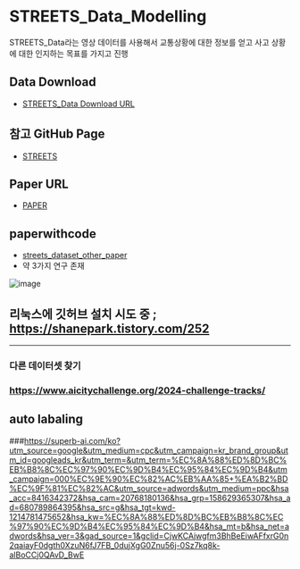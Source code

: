 # STREETS_Data_Modelling
STREETS_Data라는 영상 데이터를 사용해서 교통상황에 대한 정보를 얻고 사고 상황에 대한 인지하는 목표를 가지고 진행

## Data Download 

* [STREETS_Data Download URL](https://databank.illinois.edu/datasets/IDB-3671567)



## 참고 GitHub Page

*  [STREETS](https://github.com/corey-snyder/STREETS)


## Paper URL

* [PAPER](https://papers.nips.cc/paper_files/paper/2019/hash/ee389847678a3a9d1ce9e4ca69200d06-Abstract.html)

## paperwithcode

* [streets_dataset_other_paper](https://paperswithcode.com/dataset/streets)
* 약 3가지 연구 존재 

![image](https://github.com/user-attachments/assets/023bc3a2-928b-4008-9f91-9418e06fee68)




## 리눅스에 깃허브 설치 시도 중 ; https://shanepark.tistory.com/252
--------


### 다른 데이터셋 찾기

### https://www.aicitychallenge.org/2024-challenge-tracks/

## auto labaling

###https://superb-ai.com/ko?utm_source=google&utm_medium=cpc&utm_campaign=kr_brand_group&utm_id=googleads_kr&utm_term=&utm_term=%EC%8A%88%ED%8D%BC%EB%B8%8C%EC%97%90%EC%9D%B4%EC%95%84%EC%9D%B4&utm_campaign=000%EC%9E%90%EC%82%AC%EB%AA%85+%EA%B2%BD%EC%9F%81%EC%82%AC&utm_source=adwords&utm_medium=ppc&hsa_acc=8416342372&hsa_cam=20768180136&hsa_grp=158629365307&hsa_ad=680789864395&hsa_src=g&hsa_tgt=kwd-1214781475652&hsa_kw=%EC%8A%88%ED%8D%BC%EB%B8%8C%EC%97%90%EC%9D%B4%EC%95%84%EC%9D%B4&hsa_mt=b&hsa_net=adwords&hsa_ver=3&gad_source=1&gclid=CjwKCAjwgfm3BhBeEiwAFfxrG0n2qaiayF0dgth0XzuN6fJ7FB_0dujXgG0Znu56j-0Sz7kq8k-alBoCCj0QAvD_BwE

